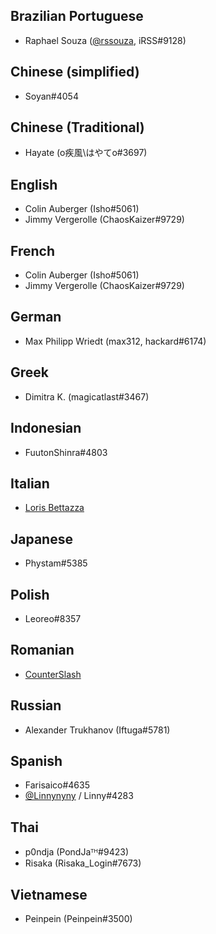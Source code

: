 ## Brazilian Portuguese

- Raphael Souza ([@rssouza](https://twitter.com/rssouza), iRSS#9128)

## Chinese (simplified)

- Soyan#4054

## Chinese (Traditional)

- Hayate (o疾風\はやてo#3697)

## English

- Colin Auberger (Isho#5061)
- Jimmy Vergerolle (ChaosKaizer#9729)

## French

- Colin Auberger (Isho#5061)
- Jimmy Vergerolle (ChaosKaizer#9729)

## German

- Max Philipp Wriedt (max312, hackard#6174)

## Greek

- Dimitra K. (magicatlast#3467) 

## Indonesian

- FuutonShinra#4803

## Italian

- [Loris Bettazza](https://github.com/Pustur)

## Japanese

- Phystam#5385

## Polish

- Leoreo#8357

## Romanian

- [CounterSlash](https://github.com/CounterSlash)

## Russian

- Alexander Trukhanov (Iftuga#5781)

## Spanish

- Farisaico#4635
- [@Linnynyny](https://twitter.com/Linnynyny) / Linny#4283

## Thai

- p0ndja (PondJaᵀᴴ#9423)
- Risaka (Risaka_Login#7673)

## Vietnamese

- Peinpein (Peinpein#3500)

